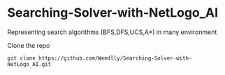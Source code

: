 # Searching-Solver-with-NetLogo_AI

Representing search algorithms (BFS,DFS,UCS,A*) in many environment

Clone the repo
```
git clone https://github.com/Weedlly/Searching-Solver-with-NetLogo_AI.git
```
